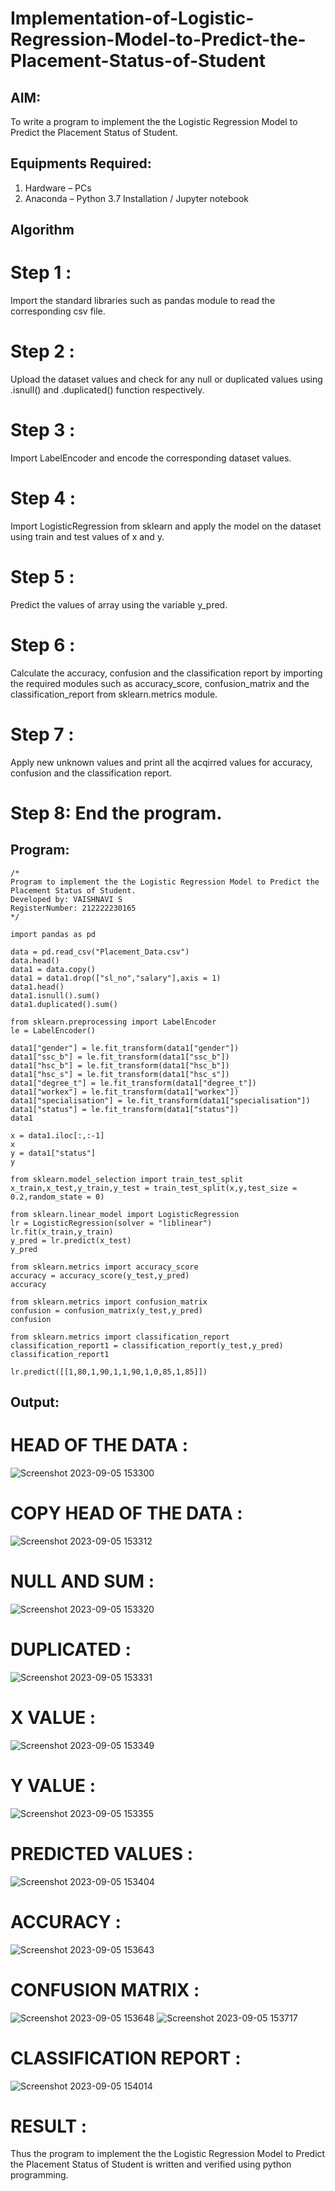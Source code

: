 # Implementation-of-Logistic-Regression-Model-to-Predict-the-Placement-Status-of-Student

## AIM:
To write a program to implement the the Logistic Regression Model to Predict the Placement Status of Student.

## Equipments Required:
1. Hardware – PCs
2. Anaconda – Python 3.7 Installation / Jupyter notebook

## Algorithm
# Step 1 :
Import the standard libraries such as pandas module to read the corresponding csv file.

# Step 2 :
Upload the dataset values and check for any null or duplicated values using .isnull() and .duplicated() function respectively.

# Step 3 :
Import LabelEncoder and encode the corresponding dataset values.

# Step 4 :

Import LogisticRegression from sklearn and apply the model on the dataset using train and test values of x and y.

# Step 5 :
Predict the values of array using the variable y_pred.

# Step 6 :
Calculate the accuracy, confusion and the classification report by importing the required modules such as accuracy_score, confusion_matrix and the classification_report from sklearn.metrics module.

# Step 7 :
Apply new unknown values and print all the acqirred values for accuracy, confusion and the classification report.

# Step 8: End the program.

## Program:
```
/*
Program to implement the the Logistic Regression Model to Predict the Placement Status of Student.
Developed by: VAISHNAVI S
RegisterNumber: 212222230165 
*/
```
```
import pandas as pd

data = pd.read_csv("Placement_Data.csv")
data.head()
data1 = data.copy()
data1 = data1.drop(["sl_no","salary"],axis = 1)
data1.head()
data1.isnull().sum()
data1.duplicated().sum()

from sklearn.preprocessing import LabelEncoder
le = LabelEncoder()

data1["gender"] = le.fit_transform(data1["gender"])
data1["ssc_b"] = le.fit_transform(data1["ssc_b"])
data1["hsc_b"] = le.fit_transform(data1["hsc_b"])
data1["hsc_s"] = le.fit_transform(data1["hsc_s"])
data1["degree_t"] = le.fit_transform(data1["degree_t"])
data1["workex"] = le.fit_transform(data1["workex"])
data1["specialisation"] = le.fit_transform(data1["specialisation"])
data1["status"] = le.fit_transform(data1["status"])
data1

x = data1.iloc[:,:-1]
x
y = data1["status"]
y

from sklearn.model_selection import train_test_split
x_train,x_test,y_train,y_test = train_test_split(x,y,test_size = 0.2,random_state = 0)

from sklearn.linear_model import LogisticRegression
lr = LogisticRegression(solver = "liblinear")
lr.fit(x_train,y_train)
y_pred = lr.predict(x_test)
y_pred

from sklearn.metrics import accuracy_score
accuracy = accuracy_score(y_test,y_pred)
accuracy

from sklearn.metrics import confusion_matrix
confusion = confusion_matrix(y_test,y_pred)
confusion

from sklearn.metrics import classification_report
classification_report1 = classification_report(y_test,y_pred)
classification_report1

lr.predict([[1,80,1,90,1,1,90,1,0,85,1,85]])
```

## Output:
# HEAD OF THE DATA :
![Screenshot 2023-09-05 153300](https://github.com/Vaishnavi-saravanan/Implementation-of-Logistic-Regression-Model-to-Predict-the-Placement-Status-of-Student/assets/118541897/5c3576b4-f2ce-404e-b572-d6abe32886e8)


# COPY HEAD OF THE DATA :
![Screenshot 2023-09-05 153312](https://github.com/Vaishnavi-saravanan/Implementation-of-Logistic-Regression-Model-to-Predict-the-Placement-Status-of-Student/assets/118541897/0b5d7591-11cf-4844-b89d-1940f07d1253)


# NULL AND SUM :
![Screenshot 2023-09-05 153320](https://github.com/Vaishnavi-saravanan/Implementation-of-Logistic-Regression-Model-to-Predict-the-Placement-Status-of-Student/assets/118541897/764eff2d-fff3-426f-b786-24e4d99ebd64)


# DUPLICATED :
![Screenshot 2023-09-05 153331](https://github.com/Vaishnavi-saravanan/Implementation-of-Logistic-Regression-Model-to-Predict-the-Placement-Status-of-Student/assets/118541897/778be6b7-c7bf-498d-b6a4-e26bc68ce5cb)

# X VALUE :
![Screenshot 2023-09-05 153349](https://github.com/Vaishnavi-saravanan/Implementation-of-Logistic-Regression-Model-to-Predict-the-Placement-Status-of-Student/assets/118541897/362a759a-bad9-4b57-a328-ac84f99512cb)

# Y VALUE :
![Screenshot 2023-09-05 153355](https://github.com/Vaishnavi-saravanan/Implementation-of-Logistic-Regression-Model-to-Predict-the-Placement-Status-of-Student/assets/118541897/a9ed480d-b0fc-45b1-878b-945962687b24)

# PREDICTED VALUES :
![Screenshot 2023-09-05 153404](https://github.com/Vaishnavi-saravanan/Implementation-of-Logistic-Regression-Model-to-Predict-the-Placement-Status-of-Student/assets/118541897/c44241d5-79c9-4af3-8037-d587232f708a)

# ACCURACY :
![Screenshot 2023-09-05 153643](https://github.com/Vaishnavi-saravanan/Implementation-of-Logistic-Regression-Model-to-Predict-the-Placement-Status-of-Student/assets/118541897/8f15756a-6cc1-4044-8d14-4c984b106547)

# CONFUSION MATRIX :
![Screenshot 2023-09-05 153648](https://github.com/Vaishnavi-saravanan/Implementation-of-Logistic-Regression-Model-to-Predict-the-Placement-Status-of-Student/assets/118541897/c8ff8fcb-63a1-4de4-9a2a-52eff7ce0075)
![Screenshot 2023-09-05 153717](https://github.com/Vaishnavi-saravanan/Implementation-of-Logistic-Regression-Model-to-Predict-the-Placement-Status-of-Student/assets/118541897/b8960013-4d5e-46de-9043-54a4f0864448)
# CLASSIFICATION REPORT :
![Screenshot 2023-09-05 154014](https://github.com/Vaishnavi-saravanan/Implementation-of-Logistic-Regression-Model-to-Predict-the-Placement-Status-of-Student/assets/118541897/bbf79709-eba0-437b-918e-b0c297b66ee3)

# RESULT :
Thus the program to implement the the Logistic Regression Model to Predict the Placement Status of Student is written and verified using python programming.

